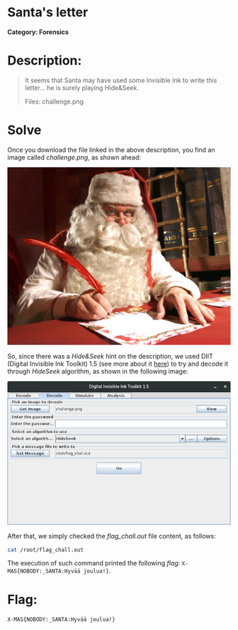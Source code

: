 # Santa's letter

**Category: Forensics**

# Description:
> It seems that Santa may have used some Invisible Ink to write this letter... he is surely playing Hide&Seek.
> 
> Files: challenge.png

# Solve

Once you download the file linked in the above description, you find an image called *challenge.png*, as shown ahead:

<img src="image1.png">

So, since there was a *Hide&Seek* hint on the description, we used DIIT (Digital Invisible Ink Toolkit) 1.5 (see more about it [here](http://diit.sourceforge.net/)) to try and decode it through *HideSeek* algorithm, as shown in the following image:

<img src="image2.png">

After that, we simply checked the *flag_chall.out* file content, as follows:

```bash
cat /root/flag_chall.out
```

The execution of such command printed the following *flag*: ```X-MAS{NOBODY:_SANTA:Hyvää joulua!}```.

# Flag: 
```X-MAS{NOBODY:_SANTA:Hyvää joulua!}```
